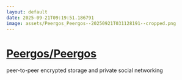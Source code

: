 ```yaml
---
layout: default
date: 2025-09-21T09:19:51.186791
image: assets/Peergos_Peergos--20250921T031128191--cropped.png
---
```


# [Peergos/Peergos](https://github.com/Peergos/Peergos)

peer-to-peer encrypted storage and private social networking
